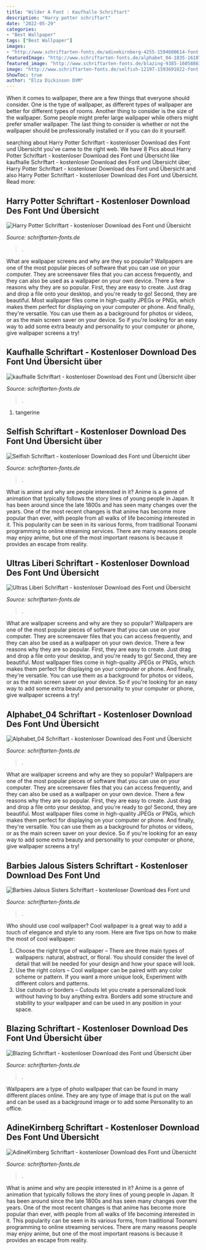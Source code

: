 ```yaml
---
title: "Wilder A Font : Kaufhalle Schriftart"
description: "Harry potter schriftart"
date: "2022-05-29"
categories:
- "Best Wallpaper"
tags: ["Best Wallpaper"]
images:
- "http://www.schriftarten-fonts.de/adinekirnberg-4255-1594600614-font.jpg"
featuredImage: "http://www.schriftarten-fonts.de/alphabet_04-1835-1618709638-font.jpg"
featured_image: "http://www.schriftarten-fonts.de/blazing-9385-1605886199-font.jpg"
image: "http://www.schriftarten-fonts.de/selfish-12197-1593691022-font.jpg"
ShowToc: true
author: "Elza Dickinson DVM"
---
```



When it comes to wallpaper, there are a few things that everyone should consider. One is the type of wallpaper, as different types of wallpaper are better for different types of rooms. Another thing to consider is the size of the wallpaper. Some people might prefer large wallpaper while others might prefer smaller wallpaper. The last thing to consider is whether or not the wallpaper should be professionally installed or if you can do it yourself.

	

		
searching about Harry Potter Schriftart - kostenloser Download des Font und Übersicht you've came to the right web. We have 8 Pics about Harry Potter Schriftart - kostenloser Download des Font und Übersicht like kaufhalle Schriftart - kostenloser Download des Font und Übersicht über, Harry Potter Schriftart - kostenloser Download des Font und Übersicht and also Harry Potter Schriftart - kostenloser Download des Font und Übersicht. Read more:
		
    
## Harry Potter Schriftart - Kostenloser Download Des Font Und Übersicht

<img loading=lazy src="http://www.schriftarten-fonts.de/harry_potter-2459-1622515893-font.jpg" onerror="this.onerror=null;this.src='https://tse1.mm.bing.net/th?id=OIP.X2ZBtuWxJo0_V8Ey8deIpQHaM2&amp;pid=15.1';" alt="Harry Potter Schriftart - kostenloser Download des Font und Übersicht">

_Source: schriftarten-fonts.de_

>. 

	

What are wallpaper screens and why are they so popular?
Wallpapers are one of the most popular pieces of software that you can use on your computer. They are screensaver files that you can access frequently, and they can also be used as a wallpaper on your own device. There a few reasons why they are so popular. First, they are easy to create. Just drag and drop a file onto your desktop, and you're ready to go! Second, they are beautiful. Most wallpaper files come in high-quality JPEGs or PNGs, which makes them perfect for displaying on your computer or phone. And finally, they're versatile. You can use them as a background for photos or videos, or as the main screen saver on your device. So if you're looking for an easy way to add some extra beauty and personality to your computer or phone, give wallpaper screens a try!

    
## Kaufhalle Schriftart - Kostenloser Download Des Font Und Übersicht über

<img loading=lazy src="http://www.schriftarten-fonts.de/kaufhalle-12300-1629500972-font.jpg" onerror="this.onerror=null;this.src='https://tse1.mm.bing.net/th?id=OIP.1yrgCyoiTolDhxkxBo-NPwHaM2&amp;pid=15.1';" alt="kaufhalle Schriftart - kostenloser Download des Font und Übersicht über">

_Source: schriftarten-fonts.de_

>. 

	

1. tangerine 

    
## Selfish Schriftart - Kostenloser Download Des Font Und Übersicht über

<img loading=lazy src="http://www.schriftarten-fonts.de/selfish-12197-1593691022-font.jpg" onerror="this.onerror=null;this.src='https://tse4.mm.bing.net/th?id=OIP.cqxxUJyupgletBhz3A5xDQHaM2&amp;pid=15.1';" alt="Selfish Schriftart - kostenloser Download des Font und Übersicht über">

_Source: schriftarten-fonts.de_

>. 

	

What is anime and why are people interested in it?
Anime is a genre of animation that typically follows the story lines of young people in Japan. It has been around since the late 1800s and has seen many changes over the years. One of the most recent changes is that anime has become more popular than ever, with people from all walks of life becoming interested in it. This popularity can be seen in its various forms, from traditional Toonami programming to online streaming services. There are many reasons people may enjoy anime, but one of the most important reasons is because it provides an escape from reality.

    
## Ultras Liberi Schriftart - Kostenloser Download Des Font Und Übersicht

<img loading=lazy src="http://www.schriftarten-fonts.de/ultras_liberi-11396-1627211754-font.jpg" onerror="this.onerror=null;this.src='https://tse2.mm.bing.net/th?id=OIP.vI9TUYRXNdxlGsEPwZ-drwHaM2&amp;pid=15.1';" alt="Ultras Liberi Schriftart - kostenloser Download des Font und Übersicht">

_Source: schriftarten-fonts.de_

>. 

	

What are wallpaper screens and why are they so popular?
Wallpapers are one of the most popular pieces of software that you can use on your computer. They are screensaver files that you can access frequently, and they can also be used as a wallpaper on your own device. There a few reasons why they are so popular. First, they are easy to create. Just drag and drop a file onto your desktop, and you're ready to go! Second, they are beautiful. Most wallpaper files come in high-quality JPEGs or PNGs, which makes them perfect for displaying on your computer or phone. And finally, they're versatile. You can use them as a background for photos or videos, or as the main screen saver on your device. So if you're looking for an easy way to add some extra beauty and personality to your computer or phone, give wallpaper screens a try!

    
## Alphabet_04 Schriftart - Kostenloser Download Des Font Und Übersicht

<img loading=lazy src="http://www.schriftarten-fonts.de/alphabet_04-1835-1618709638-font.jpg" onerror="this.onerror=null;this.src='https://tse4.mm.bing.net/th?id=OIP.Cr9jhGtREMQnZyI_msg9ZgHaM2&amp;pid=15.1';" alt="Alphabet_04 Schriftart - kostenloser Download des Font und Übersicht">

_Source: schriftarten-fonts.de_

>. 

	

What are wallpaper screens and why are they so popular?
Wallpapers are one of the most popular pieces of software that you can use on your computer. They are screensaver files that you can access frequently, and they can also be used as a wallpaper on your own device. There a few reasons why they are so popular. First, they are easy to create. Just drag and drop a file onto your desktop, and you're ready to go! Second, they are beautiful. Most wallpaper files come in high-quality JPEGs or PNGs, which makes them perfect for displaying on your computer or phone. And finally, they're versatile. You can use them as a background for photos or videos, or as the main screen saver on your device. So if you're looking for an easy way to add some extra beauty and personality to your computer or phone, give wallpaper screens a try!

    
## Barbies Jalous Sisters Schriftart - Kostenloser Download Des Font Und

<img loading=lazy src="http://www.schriftarten-fonts.de/barbies_jalous_sisters-906-1593637880-font.jpg" onerror="this.onerror=null;this.src='https://tse4.mm.bing.net/th?id=OIP.hcTouh8zMe67l2qlCGSlzAHaM2&amp;pid=15.1';" alt="Barbies Jalous Sisters Schriftart - kostenloser Download des Font und">

_Source: schriftarten-fonts.de_

>. 

	

Who should use cool wallpaper?
Cool wallpaper is a great way to add a touch of elegance and style to any room. Here are five tips on how to make the most of cool wallpaper: 
1) Choose the right type of wallpaper – There are three main types of wallpapers: natural, abstract, or floral. You should consider the level of detail that will be needed for your design and how your space will look. 
2) Use the right colors – Cool wallpaper can be paired with any color scheme or pattern. If you want a more unique look, Experiment with different colors and patterns. 
3) Use cutouts or borders – Cutouts let you create a personalized look without having to buy anything extra. Borders add some structure and stability to your wallpaper and can be used in any position in your space.

    
## Blazing Schriftart - Kostenloser Download Des Font Und Übersicht über

<img loading=lazy src="http://www.schriftarten-fonts.de/blazing-9385-1605886199-font.jpg" onerror="this.onerror=null;this.src='https://tse1.mm.bing.net/th?id=OIP.CwhXvqyDCfar8QRkJeLiswHaM2&amp;pid=15.1';" alt="Blazing Schriftart - kostenloser Download des Font und Übersicht über">

_Source: schriftarten-fonts.de_

>. 

	



Wallpapers are a type of photo wallpaper that can be found in many different places online. They are any type of image that is put on the wall and can be used as a background image or to add some Personality to an office.

    
## AdineKirnberg Schriftart - Kostenloser Download Des Font Und Übersicht

<img loading=lazy src="http://www.schriftarten-fonts.de/adinekirnberg-4255-1594600614-font.jpg" onerror="this.onerror=null;this.src='https://tse3.mm.bing.net/th?id=OIP.Lq3cgQkKN-n5W0WCPjIHbAHaM2&amp;pid=15.1';" alt="AdineKirnberg Schriftart - kostenloser Download des Font und Übersicht">

_Source: schriftarten-fonts.de_

>. 

	

What is anime and why are people interested in it?
Anime is a genre of animation that typically follows the story lines of young people in Japan. It has been around since the late 1800s and has seen many changes over the years. One of the most recent changes is that anime has become more popular than ever, with people from all walks of life becoming interested in it. This popularity can be seen in its various forms, from traditional Toonami programming to online streaming services. There are many reasons people may enjoy anime, but one of the most important reasons is because it provides an escape from reality.

